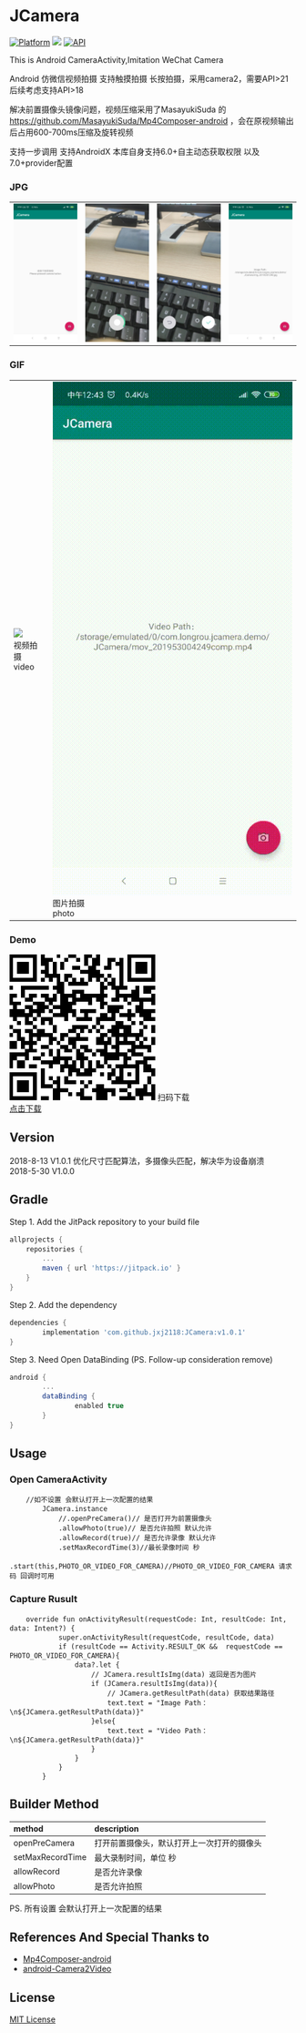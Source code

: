 # JCamera
[![Platform](https://img.shields.io/badge/platform-android-green.svg)](http://developer.android.com/index.html)
<img src="https://img.shields.io/badge/license-MIT-green.svg?style=flat">
[![API](https://img.shields.io/badge/API-21%2B-brightgreen.svg?style=flat)](https://android-arsenal.com/api?level=21)

This is Android CameraActivity,Imitation WeChat Camera

Android 仿微信视频拍摄 支持触摸拍摄 长按拍摄，采用camera2，需要API>21 后续考虑支持API>18

解决前置摄像头镜像问题，视频压缩采用了MasayukiSuda 的 https://github.com/MasayukiSuda/Mp4Composer-android  ，会在原视频输出后占用600-700ms压缩及旋转视频

支持一步调用 支持AndroidX 本库自身支持6.0+自主动态获取权限 以及 7.0+provider配置

### JPG
<table>
    <td><img src="art/1.png"></td>
    <td><img src="art/2.jpg"></td>
    <td><img src="art/3.jpg"></td>
    <td><img src="art/4.png"></td>
</table>

### GIF
<table>
    <td><img src="art/1.gif"><br>视频拍摄<br>video</td>
    <td><img src="art/2.gif"><br>图片拍摄<br>photo</td>
</table>

### Demo
<img src="art/download.png">
扫码下载
<br>
<a href="art/app-debug.apk">点击下载</a>

## Version
2018-8-13 V1.0.1 优化尺寸匹配算法，多摄像头匹配，解决华为设备崩溃
<br>
2018-5-30 V1.0.0

## Gradle
Step 1. Add the JitPack repository to your build file
```groovy
allprojects {
	repositories {
		...
		maven { url 'https://jitpack.io' }
	}
}
```
Step 2. Add the dependency
```groovy
dependencies {
        implementation 'com.github.jxj2118:JCamera:v1.0.1'
}

```
Step 3. Need Open DataBinding (PS. Follow-up consideration remove)
```groovy
android {
        ...
        dataBinding {
                enabled true
        }
}
```

## Usage

### Open CameraActivity
```
    //如不设置 会默认打开上一次配置的结果
        JCamera.instance
            //.openPreCamera()// 是否打开为前置摄像头
            .allowPhoto(true)// 是否允许拍照 默认允许
            .allowRecord(true)// 是否允许录像 默认允许
            .setMaxRecordTime(3)//最长录像时间 秒
            .start(this,PHOTO_OR_VIDEO_FOR_CAMERA)//PHOTO_OR_VIDEO_FOR_CAMERA 请求码 回调时可用
```

### Capture Rusult
```
    override fun onActivityResult(requestCode: Int, resultCode: Int, data: Intent?) {
            super.onActivityResult(requestCode, resultCode, data)
            if (resultCode == Activity.RESULT_OK &&  requestCode == PHOTO_OR_VIDEO_FOR_CAMERA){
                data?.let {
                    // JCamera.resultIsImg(data) 返回是否为图片
                    if (JCamera.resultIsImg(data)){
                        // JCamera.getResultPath(data) 获取结果路径
                        text.text = "Image Path：\n${JCamera.getResultPath(data)}"
                    }else{
                        text.text = "Video Path：\n${JCamera.getResultPath(data)}"
                    }
                }
            }
        }
```

## Builder Method
| method | description |
|:---|:---|
| openPreCamera | 打开前置摄像头，默认打开上一次打开的摄像头 |
| setMaxRecordTime | 最大录制时间，单位 秒 |
| allowRecord | 是否允许录像 |
| allowPhoto | 是否允许拍照 |

PS. 所有设置 会默认打开上一次配置的结果

## References And Special Thanks to
* [Mp4Composer-android](https://github.com/MasayukiSuda/Mp4Composer-android)
* [android-Camera2Video](https://github.com/googlesamples/android-Camera2Video)

## License

[MIT License](https://github.com/jxj2118/JCamera/blob/master/LICENSE)
